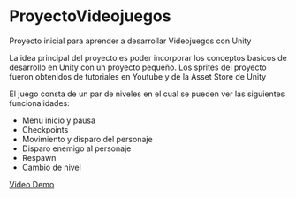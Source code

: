 # ProyectoVideojuegos

Proyecto inicial para aprender a desarrollar Videojuegos con Unity

  La idea principal del proyecto es poder incorporar los conceptos basicos de desarrollo en Unity con un proyecto pequeño.
  Los sprites del proyecto fueron obtenidos de tutoriales en Youtube y de la Asset Store de Unity
  
  El juego consta de un par de niveles en el cual se pueden ver las siguientes funcionalidades:
  - Menu inicio y pausa
  - Checkpoints
  - Movimiento y disparo del personaje
  - Disparo enemigo al personaje
  - Respawn
  - Cambio de nivel
  
  
  [Video Demo](https://onedrive.live.com/?authkey=%21AC4EgJAZLSzVpDw&cid=418473EC698B4A30&id=418473EC698B4A30%21688976&parId=418473EC698B4A30%21465668&o=OneUp)
  
